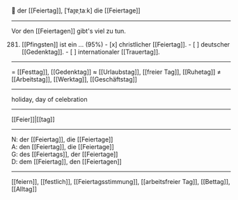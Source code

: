 🎉 der [[Feiertag]], [ˈfaɪ̯ɐˌtaːk]
die [[Feiertage]]

---
Vor den [[Feiertagen]] gibt's viel zu tun.

281. [[Pfingsten]] ist ein … (95%)
	- [x] christlicher [[Feiertag]].
	- [ ] deutscher [[Gedenktag]].
	- [ ] internationaler [[Trauertag]].


---
= [[Festtag]], [[Gedenktag]]
≈ [[Urlaubstag]], [[freier Tag]], [[Ruhetag]]
≠ [[Arbeitstag]], [[Werktag]], [[Geschäftstag]]

---
holiday, day of celebration

---
[[Feier]]|[[tag]]

---
N: der [[Feiertag]], die [[Feiertage]]  
A: den [[Feiertag]], die [[Feiertage]]  
G: des [[Feiertags]], der [[Feiertage]]  
D: dem [[Feiertag]], den [[Feiertagen]]  

---
[[feiern]], [[festlich]], [[Feiertagsstimmung]], [[arbeitsfreier Tag]], [[Bettag]], [[Alltag]]